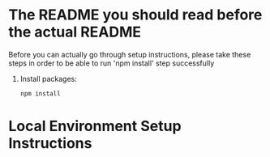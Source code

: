 # The README you should read before the actual README

Before you can actually go through setup instructions, please take these steps in order to be able to run 'npm install' step successfully

1. Install packages:

   ```sh
   npm install
   ```

# Local Environment Setup Instructions
